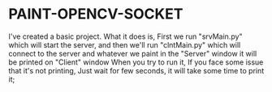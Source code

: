 # PAINT-OPENCV-SOCKET
I've created a basic project. What it does is, First we run "srvMain.py" which will start the server, and then we'll run "clntMain.py" which will connect to the server and whatever we paint in the "Server" window it will be printed on "Client" window
When you try to run it, If you face some issue that it's not printing, Just wait for few seconds, it will take some time to print it;
